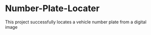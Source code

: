 # Number-Plate-Locater
This project successfully locates a vehicle number plate from a digital image
